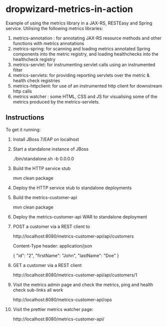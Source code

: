 dropwizard-metrics-in-action
============================

Example of using the metrics library in a JAX-RS, RESTEasy and Spring service. Utilising the following metrics libraries:

1. metrics-annotation : for annotating JAX-RS resource methods and other functions with metrics annotations
2. metrics-spring: for scanning and loading metrics annotated Spring components into the metric registry, and loading healthchecks into the healthcheck registry
3. metrics-servlet: for instrumenting servlet calls using an instrumented filter
4. metrics-servlets: for providing reporting servlets over the metric & health check registries
5. metrics-httpclient: for use of an instrumented http client for downstream http calls
6. metrics watcher : some HTML, CSS and JS for visualising some of the metrics produced by the metrics-servlets.

Instructions
------------
To get it running:

1. Install JBoss 7/EAP on localhost

2. Start a standalone instance of JBoss

    ./bin/standalone.sh -b 0.0.0.0
    
3. Build the HTTP service stub

    mvn clean package
    
4. Deploy the HTTP service stub to standalone deployments

5. Build the metrics-customer-api

    mvn clean package

6. Deploy the metrics-customer-api WAR to standalone deployment

7. POST a customer via a REST client to

    http://localhost:8080/metrics-customer-api/api/customers

    Content-Type header: application/json

    {
        "id": "2",
        "firstName": "John",
        "lastName": "Doe"
    }

8. GET a customer via a REST client
  
    http://localhost:8080/metrics-customer-api/api/customers/1

9. Visit the metrics admin page and check the metrics, ping and health check sub-links all work
  
    http://localhost:8080/metrics-customer-api/ops

10. Visit the prettier metrics watcher page:

    http://localhost:8080/metrics-customer-api/
   
